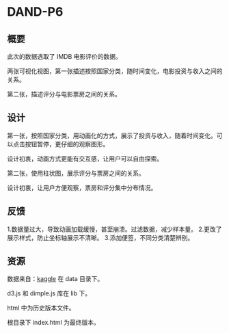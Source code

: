 # DAND-P6

## 概要

此次的数据选取了 IMDB 电影评价的数据。

两张可视化视图，第一张描述按照国家分类，随时间变化，电影投资与收入之间的关系。

第二张，描述评分与电影票房之间的关系。

## 设计

第一张，按照国家分类，用动画化的方式，展示了投资与收入，随着时间变化。可以点击按钮暂停，更仔细的观察图形。

设计初衷，动画方式更能有交互感，让用户可以自由探索。

第二张，使用柱状图，展示评分与票房之间的关系。

设计初衷，让用户方便观察，票房和评分集中分布情况。

## 反馈

1.数据量过大，导致动画加载缓慢，甚至崩溃。过滤数据，减少样本量。
2.更改了展示样式，防止坐标轴展示不清晰。
3.添加便签，不同分类清楚辨别。

## 资源

数据来自：[kaggle](https://www.kaggle.com/deepmatrix/imdb-5000-movie-dataset) 在 data 目录下。

d3.js 和 dimple.js 库在 lib 下。

html 中为历史版本文件。

根目录下 index.html 为最终版本。
